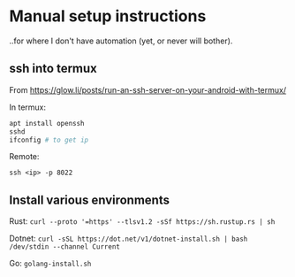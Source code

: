 # Manual setup instructions

..for where I don't have automation (yet, or never will bother).

## ssh into termux

From https://glow.li/posts/run-an-ssh-server-on-your-android-with-termux/

In termux:

```sh
apt install openssh
sshd
ifconfig # to get ip
```

Remote:

`ssh <ip> -p 8022`

## Install various environments

Rust: `curl --proto '=https' --tlsv1.2 -sSf https://sh.rustup.rs | sh`

Dotnet: `curl -sSL https://dot.net/v1/dotnet-install.sh | bash /dev/stdin --channel Current`

Go: `golang-install.sh`
